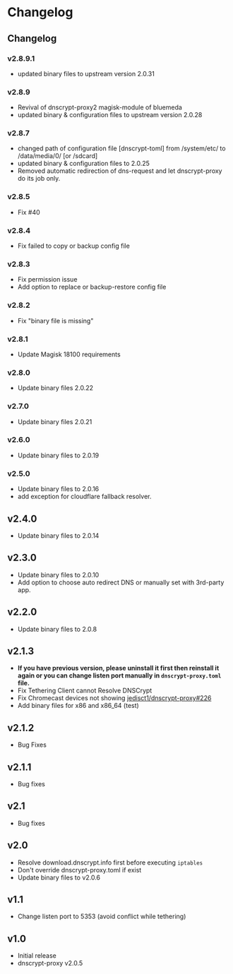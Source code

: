 # Changelog
## Changelog
### v2.8.9.1
- updated binary files to upstream version 2.0.31
### v2.8.9
- Revival of dnscrypt-proxy2  magisk-module of bluemeda 
- updated binary & configuration files to upstream version 2.0.28
### v2.8.7
- changed path of configuration file [dnscrypt-toml] from /system/etc/ to /data/media/0/ [or /sdcard]
- updated binary & configuration files to 2.0.25
- Removed automatic redirection of dns-request and let dnscrypt-proxy do its job only.
### v2.8.5
- Fix #40
### v2.8.4
- Fix failed to copy or backup config file
### v2.8.3
- Fix permission issue
- Add option to replace or backup-restore config file
### v2.8.2
- Fix "binary file is missing"
### v2.8.1
- Update Magisk 18100 requirements
### v2.8.0
- Update binary files 2.0.22
### v2.7.0
- Update binary files 2.0.21
### v2.6.0
- Update binary files to 2.0.19
### v2.5.0
- Update binary files to 2.0.16
- add exception for cloudflare fallback resolver.
## v2.4.0
* Update binary files to 2.0.14
## v2.3.0
* Update binary files to 2.0.10 
* Add option to choose auto redirect DNS or manually set with 3rd-party app.
## v2.2.0
* Update binary files to 2.0.8
## v2.1.3
* __If you have previous version, please uninstall it first then reinstall it again or you can change listen port manually in `dnscrypt-proxy.toml` file.__
* Fix Tethering Client cannot Resolve DNSCrypt
* Fix Chromecast devices not showing [jedisct1/dnscrypt-proxy#226](https://github.com/jedisct1/dnscrypt-proxy/issues/226)
* Add binary files for x86 and x86_64 (test)
## v2.1.2
* Bug Fixes
## v2.1.1
* Bug fixes
## v2.1
* Bug fixes
## v2.0
* Resolve download.dnscrypt.info first before executing `iptables`
* Don't override dnscrypt-proxy.toml if exist
* Update binary files to v2.0.6
## v1.1
* Change listen port to 5353 (avoid conflict while tethering)
## v1.0
* Initial release
* dnscrypt-proxy v2.0.5

